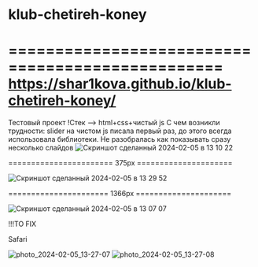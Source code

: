# klub-chetireh-koney
=================================================
 https://shar1kova.github.io/klub-chetireh-koney/
=================================================
Тестовый проект
!Стек --> html+css+чистый js
С чем возникли трудности:
slider на чистом js писала первый раз, до этого всегда использовала библиотеки. Не разобралась как показывать сразу несколько слайдов
![Скриншот сделанный 2024-02-05 в 13 10 22](https://github.com/shar1kova/klub-chetireh-koney/assets/132005538/6305d52c-1c65-4f12-91d4-6e7d76a3dcb8)


======================= 375px =====================

![Скриншот сделанный 2024-02-05 в 13 29 52](https://github.com/shar1kova/klub-chetireh-koney/assets/132005538/a2b82a87-dca1-4462-8720-2193b71e003c)

====================== 1366px =====================

![Скриншот сделанный 2024-02-05 в 13 07 07](https://github.com/shar1kova/klub-chetireh-koney/assets/132005538/56ebea77-837d-4f96-940c-a68fe6a0bf2c)


!!!TO FIX 

Safari

![photo_2024-02-05_13-27-07](https://github.com/shar1kova/klub-chetireh-koney/assets/132005538/fdbb4d17-7c35-466a-b538-49efa75448f8)
![photo_2024-02-05_13-27-08](https://github.com/shar1kova/klub-chetireh-koney/assets/132005538/52e6ac37-4d3d-46ee-ae3c-b5cd0644aea9)
